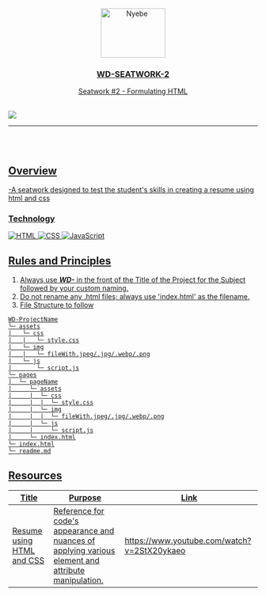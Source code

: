 <a name="readme-top">

<br/>

<br />
<div align="center">
  <a href="https://github.com/zyx-0314/">
 
  <img src="./assets/img/" alt="Nyebe" width="130" height="100">

  <h3 align="center">WD-SEATWORK-2</h3>
</div>

<div align="center">
  Seatwork #2 - Formulating HTML
</div>

<br />


![](https://visit-counter.vercel.app/counter.png?page=redddd10/WD-SEATWORK-2)

---

<br />
<br />

## Overview

<!-- The following are just sample -->
-A seatwork designed to test the student's skills in creating a resume using html and css

### Technology
![HTML](https://img.shields.io/badge/HTML-E34F26?style=for-the-badge&logo=html5&logoColor=white)
![CSS](https://img.shields.io/badge/CSS-1572B6?style=for-the-badge&logo=css3&logoColor=white)
![JavaScript](https://img.shields.io/badge/JavaScript-F7DF1E?style=for-the-badge&logo=javascript&logoColor=white)

## Rules and Principles
1. Always use ***WD-*** in the front of the Title of the Project for the Subject followed by your custom naming.
2. Do not rename any .html files; always use 'index.html' as the filename.
3. File Structure to follow

```
WD-ProjectName
└─ assets
|   └─ css
|   |   └─ style.css
|   └─ img
|   |   └─ fileWith.jpeg/.jpg/.webp/.png
|   └─ js
|       └─ script.js
└─ pages
|  └─ pageName
|     └─ assets
|     |  └─ css
|     |  |  └─ style.css
|     |  └─ img
|     |  |  └─ fileWith.jpeg/.jpg/.webp/.png
|     |  └─ js
|     |     └─ script.js
|     └─ index.html
└─ index.html
└─ readme.md
```

## Resources

| Title | Purpose | Link |
|-|-|-|
| Resume using HTML and CSS | Reference for code's appearance and nuances of applying various element and attribute manipulation. | https://www.youtube.com/watch?v=2StX20ykaeo |
